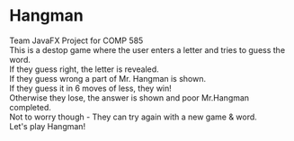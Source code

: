 # Hangman
Team JavaFX Project for COMP 585  
This is a destop game where the user enters a letter and tries to guess the word.  
If they guess right, the letter is revealed.  
If they guess wrong a part of Mr. Hangman is shown.  
If they guess it in 6 moves of less, they win!  
Otherwise they lose, the answer is shown and poor Mr.Hangman completed.  
Not to worry though - They can try again with a new game & word.  
Let's play Hangman!
